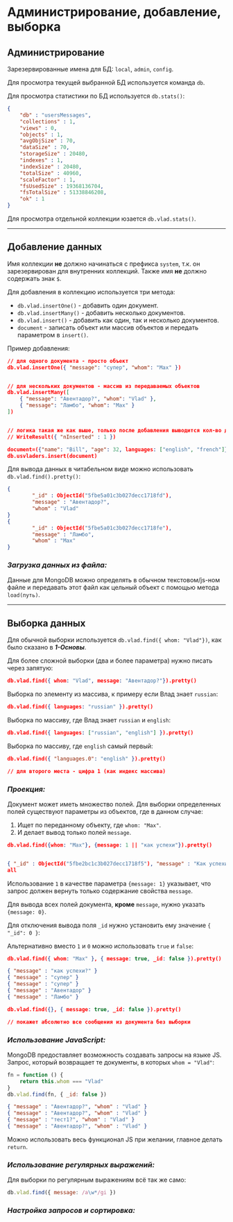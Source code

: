 # Администрирование, добавление, выборка

## Администрирование

Зарезервированные имена для БД: `local`, `admin`, `config`.

Для просмотра текущей выбранной БД используется команда `db`.

Для просмотра статистики по БД используется `db.stats()`:

```json
{
    "db" : "usersMessages",
    "collections" : 1,
    "views" : 0,
    "objects" : 1,
    "avgObjSize" : 70,
    "dataSize" : 70,
    "storageSize" : 20480,
    "indexes" : 1,
    "indexSize" : 20480,
    "totalSize" : 40960,
    "scaleFactor" : 1,
    "fsUsedSize" : 19368136704,
    "fsTotalSize" : 51338846208,
    "ok" : 1
}
```

Для просмотра отдельной коллекции юзается `db.vlad.stats()`.
***

## Добавление данных

Имя коллекции **не** должно начинаться с префикса `system`, т.к. он зарезервирован для внутренних коллекций. Также имя **не** должно содержать знак `$`.

Для добавления в коллекцию используется три метода:

* `db.vlad.insertOne()` - добавить один документ.
* `db.vlad.insertMany()` - добавить несколько документов.
* `db.vlad.insert()` - добавить как один, так и несколько документов.
* `document` - записать объект или массив объектов и передать параметром в `insert()`.

Пример добавления: 

```json
// для одного документа - просто объект
db.vlad.insertOne({ "message": "супер", "whom": "Max" })


// для нескольких документов - массив из передаваемых объектов
db.vlad.insertMany([
    { "message": "Авентадор?", "whom": "Vlad" },
    { "message": "Ламбо", "whom": "Max" }
])


// логика такая же как выше, только после добавления выводится кол-во добавленных записей
// WriteResult({ "nInserted" : 1 })

document=({"name": "Bill", "age": 32, languages: ["english", "french"]})
db.usvladers.insert(document)

```

Для вывода данных в читабельном виде можно использовать `db.vlad.find().pretty()`:

```json
{
        "_id" : ObjectId("5fbe5a01c3b027decc1718fd"),
        "message" : "Авентадор?",
        "whom" : "Vlad"
}
{
        "_id" : ObjectId("5fbe5a01c3b027decc1718fe"),
        "message" : "Ламбо",
        "whom" : "Max"
}
```

### ***Загрузка данных из файла:***

Данные для MongoDB можно определять в обычном текстовом/js-ном файле и передавать этот файл как цельный объект с помощью метода `load(путь)`.
***

## Выборка данных

Для обычной выборки используется `db.vlad.find({ whom: "Vlad"})`, как было сказано в ***1-Основы***.

Для более сложной выборки (два и более параметра) нужно писать через запятую:

```json
db.vlad.find({ whom: "Vlad", message: "Авентадор?"}).pretty()
```

Выборка по элементу из массива, к примеру если Влад знает `russian`:

```json
db.vlad.find({ languages: "russian" }).pretty()
```

Выборка по массиву, где Влад знает `russian` и `english`:

```json
db.vlad.find({ languages: ["russian", "english"] }).pretty()
```

Выборка по массиву, где `english` самый первый:

```json
db.vlad.find({ "languages.0": "english" }).pretty()

// для второго места - цифра 1 (как индекс массива)
```

### ***Проекция:***

Документ может иметь множество полей. Для выборки определенных полей существуют параметры из объектов, где в данном случае:

1. Ищет по переданному объекту, где `whom: "Max"`.
2. И делает вывод только полей `message`.

```json
db.vlad.find({whom: "Max"}, {message: 1 || "как успехи"}).pretty()


{ "_id" : ObjectId("5fbe2bc1c3b027decc1718f5"), "message" : "Как успехи?" }
all
```

Использование `1` в качестве параметра `{message: 1}` указывает, что запрос должен вернуть только содержание свойства `message`.

Для вывода всех полей документа, **кроме** `message`, нужно указать `{message: 0}`.

Для отключения вывода поля `_id` нужно установить ему значение `{ "_id": 0 }`:

Альтернативно вместо `1` и `0` можно использовать `true` и `false`:

```json
db.vlad.find({ whom: "Max" }, { message: true, _id: false }).pretty()

{ "message" : "как успехи?" }
{ "message" : "супер" }
{ "message" : "супер" }
{ "message" : "Авентадор" }
{ "message" : "Ламбо" }

db.vlad.find({}, { message: true, _id: false }).pretty()

// покажет абсолютно все сообщения из документа без выборки
```

### ***Использование JavaScript:***

MongoDB предоставляет возможность создавать запросы на языке JS. Запрос, который возвращает те документы, в которых `whom = "Vlad"`:

```javascript
fn = function () {
    return this.whom === "Vlad"
}
db.vlad.find(fn, { _id: false })
```

```json
{ "message" : "Авентадор?", "whom" : "Vlad" }
{ "message" : "Авентадор?", "whom" : "Vlad" }
{ "message" : "тест1?", "whom" : "Vlad" }
{ "message" : "Авентадор?", "whom" : "Vlad" }
```

Можно использовать весь функционал JS при желании, главное делать `return`.

### ***Использование регулярных выражений:***

Для выборки по регулярным выражениям всё так же само: 

```javascript
db.vlad.find({ message: /а\w*/gi })
```

### ***Настройка запросов и сортировка:***




